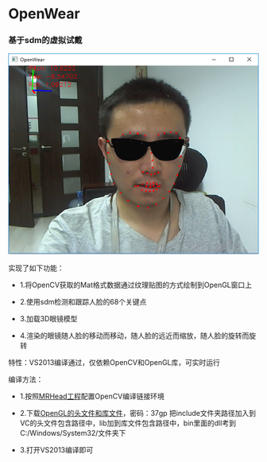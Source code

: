 # OpenWear

### 基于sdm的虚拟试戴

<p align="left">
    <img src="figures/openwear.png">
</p>

实现了如下功能：

* 1.将OpenCV获取的Mat格式数据通过纹理贴图的方式绘制到OpenGL窗口上

* 2.使用sdm检测和跟踪人脸的68个关键点

* 3.加载3D眼镜模型

* 4.渲染的眼镜随人脸的移动而移动，随人脸的远近而缩放，随人脸的旋转而旋转

特性：VS2013编译通过，仅依赖OpenCV和OpenGL库，可实时运行

编译方法：

* 1.按照[MRHead工程](https://github.com/imistyrain/MRHead)配置OpenCV编译链接环境

* 2.下载[OpenGL的头文件和库文件](https://pan.baidu.com/s/1pLtzn55)，密码：37gp
把include文件夹路径加入到VC的头文件包含路径中，lib加到库文件包含路径中，bin里面的dll考到C:/Windows/System32/文件夹下

* 3.打开VS2013编译即可